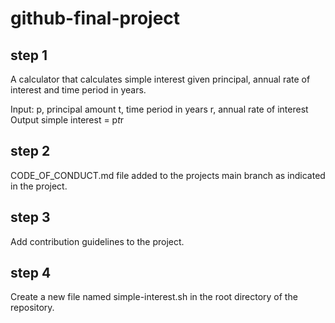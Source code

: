 # github-final-project
## step 1
A calculator that calculates simple interest given principal, annual rate of interest and time period in years.

Input:
   p, principal amount
   t, time period in years
   r, annual rate of interest
Output
   simple interest = p*t*r

## step 2
CODE_OF_CONDUCT.md file added to the projects main branch as indicated in the project.

## step 3
Add contribution guidelines to the project.

## step 4
Create a new file named simple-interest.sh in the root directory of the repository.
